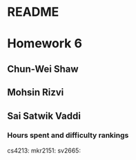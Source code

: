 # README
# Homework 6

## Chun-Wei Shaw
## Mohsin Rizvi
## Sai Satwik Vaddi

### Hours spent and difficulty rankings

cs4213:
mkr2151:
sv2665:
